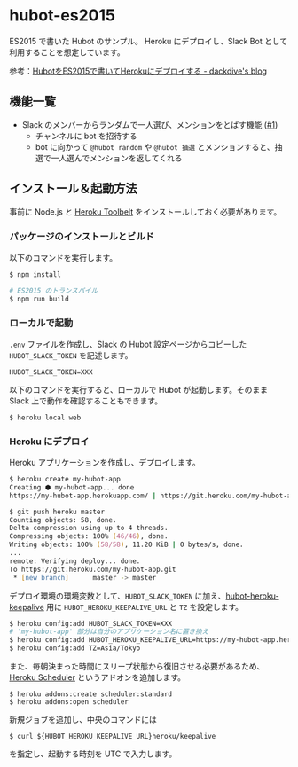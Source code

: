 hubot-es2015
============

ES2015 で書いた Hubot のサンプル。
Heroku にデプロイし、Slack Bot として利用することを想定しています。

参考：[HubotをES2015で書いてHerokuにデプロイする - dackdive's blog](http://dackdive.hateblo.jp/entry/2016/07/13/210000)

## 機能一覧

- Slack のメンバーからランダムで一人選び、メンションをとばす機能 ([#1](https://github.com/zaki-yama/hubot-es2015/pull/1))
    - チャンネルに bot を招待する
    - bot に向かって `@hubot random` や `@hubot 抽選` とメンションすると、抽選で一人選んでメンションを返してくれる

## インストール＆起動方法

事前に Node.js と [Heroku Toolbelt](https://toolbelt.heroku.com/) をインストールしておく必要があります。

### パッケージのインストールとビルド

以下のコマンドを実行します。

```zsh
$ npm install

# ES2015 のトランスパイル
$ npm run build
```

### ローカルで起動

`.env` ファイルを作成し、Slack の Hubot 設定ページからコピーした `HUBOT_SLACK_TOKEN` を記述します。

```
HUBOT_SLACK_TOKEN=XXX
```

以下のコマンドを実行すると、ローカルで Hubot が起動します。そのまま Slack 上で動作を確認することもできます。

```
$ heroku local web
```


### Heroku にデプロイ

Heroku アプリケーションを作成し、デプロイします。

```zsh
$ heroku create my-hubot-app
Creating ⬢ my-hubot-app... done
https://my-hubot-app.herokuapp.com/ | https://git.heroku.com/my-hubot-app.git

$ git push heroku master
Counting objects: 58, done.
Delta compression using up to 4 threads.
Compressing objects: 100% (46/46), done.
Writing objects: 100% (58/58), 11.20 KiB | 0 bytes/s, done.
...
remote: Verifying deploy... done.
To https://git.heroku.com/my-hubot-app.git
 * [new branch]      master -> master
```

デプロイ環境の環境変数として、`HUBOT_SLACK_TOKEN` に加え、[hubot-heroku-keepalive](https://github.com/hubot-scripts/hubot-heroku-keepalive) 用に `HUBOT_HEROKU_KEEPALIVE_URL` と `TZ` を設定します。

```zsh
$ heroku config:add HUBOT_SLACK_TOKEN=XXX
# 'my-hubot-app' 部分は自分のアプリケーション名に置き換え
$ heroku config:add HUBOT_HEROKU_KEEPALIVE_URL=https://my-hubot-app.herokuapp.com
$ heroku config:add TZ=Asia/Tokyo
```

また、毎朝決まった時間にスリープ状態から復旧させる必要があるため、[Heroku Scheduler](https://devcenter.heroku.com/articles/scheduler) というアドオンを追加します。

```
$ heroku addons:create scheduler:standard
$ heroku addons:open scheduler
```

新規ジョブを追加し、中央のコマンドには

```
$ curl ${HUBOT_HEROKU_KEEPALIVE_URL}heroku/keepalive
```

を指定し、起動する時刻を UTC で入力します。
